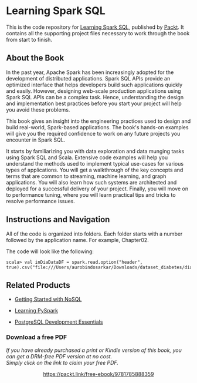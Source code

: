 


# Learning Spark SQL

This is the code repository for [Learning Spark SQL](https://www.packtpub.com/big-data-and-business-intelligence/learning-spark-sql?utm_source=github&utm_medium=repository&utm_campaign=9781785888359), published by [Packt](https://www.packtpub.com/?utm_source=github). It contains all the supporting project files necessary to work through the book from start to finish.

## About the Book

In the past year, Apache Spark has been increasingly adopted for the development of distributed applications. Spark SQL APIs provide an optimized interface that helps developers build such applications quickly and easily. However, designing web-scale production applications using Spark SQL APIs can be a complex task. Hence, understanding the design and implementation best practices before you start your project will help you avoid these problems.

This book gives an insight into the engineering practices used to design and build real-world, Spark-based applications. The book's hands-on examples will give you the required confidence to work on any future projects you encounter in Spark SQL.

It starts by familiarizing you with data exploration and data munging tasks using Spark SQL and Scala. Extensive code examples will help you understand the methods used to implement typical use-cases for various types of applications. You will get a walkthrough of the key concepts and terms that are common to streaming, machine learning, and graph applications. You will also learn how such systems are architected and deployed for a successful delivery of your project. Finally, you will move on to performance tuning, where you will learn practical tips and tricks to resolve performance issues.

## Instructions and Navigation

All of the code is organized into folders. Each folder starts with a number followed by the application name. For example, Chapter02.



The code will look like the following:
```
scala> val inDiaDataDF = spark.read.option("header", true).csv("file:///Users/aurobindosarkar/Downloads/dataset_diabetes/diabetic_data.csv").cache()
```



## Related Products

* [Getting Started with NoSQL](https://www.packtpub.com/big-data-and-business-intelligence/getting-started-nosql?utm_source=github&utm_medium=repository&utm_campaign=9781849694988)

* [Learning PySpark](https://www.packtpub.com/big-data-and-business-intelligence/learning-pyspark?utm_source=github&utm_medium=repository&utm_campaign=9781786463708)

* [PostgreSQL Development Essentials](https://www.packtpub.com/big-data-and-business-intelligence/postgresql-development-essentials?utm_source=github&utm_medium=repository&utm_campaign=9781783989003)


### Download a free PDF

 <i>If you have already purchased a print or Kindle version of this book, you can get a DRM-free PDF version at no cost.<br>Simply click on the link to claim your free PDF.</i>
<p align="center"> <a href="https://packt.link/free-ebook/9781785888359">https://packt.link/free-ebook/9781785888359 </a> </p>
